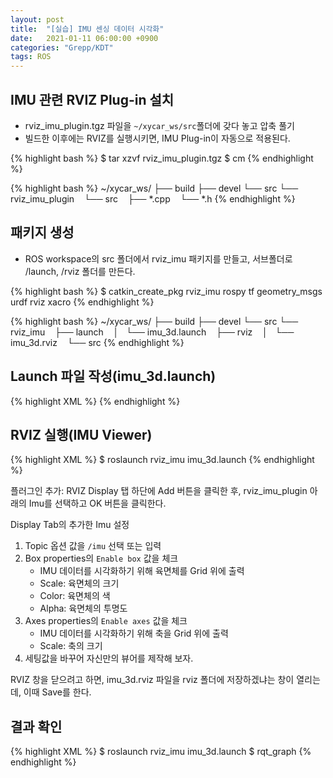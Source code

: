 ```yaml
---
layout: post
title:  "[실습] IMU 센싱 데이터 시각화"
date:   2021-01-11 06:00:00 +0900
categories: "Grepp/KDT"
tags: ROS
---
```


## IMU 관련 RVIZ Plug-in 설치

- rviz_imu_plugin.tgz 파일을 `~/xycar_ws/src`폴더에 갖다 놓고 압축 풀기
- 빌드한 이후에는 RVIZ를 실행시키면, IMU Plug-in이 자동으로 적용된다.

{% highlight bash %}
$ tar xzvf rviz_imu_plugin.tgz
$ cm
{% endhighlight %}

{% highlight bash %}
~/xycar_ws/
├── build
├── devel
└── src
    └── rviz_imu_plugin
        └── src
            ├── *.cpp
            └── *.h
{% endhighlight %}



## 패키지 생성

- ROS workspace의 src 폴더에서 rviz_imu 패키지를 만들고, 서브폴더로 /launch, /rviz 폴더를 만든다.

{% highlight bash %}
$ catkin_create_pkg rviz_imu rospy tf geometry_msgs urdf rviz xacro
{% endhighlight %}

{% highlight bash %}
~/xycar_ws/
├── build
├── devel
└── src
    └── rviz_imu
        ├── launch
        │   └── imu_3d.launch
        ├── rviz
        │   └── imu_3d.rviz
        └── src
{% endhighlight %}



## Launch 파일 작성(imu_3d.launch)

{% highlight XML %}
<launch>
    <!-- rviz display -->
    <node name="rviz_visualizer" pkg="rviz" type="rviz" required="true"
          args="-d $(find rviz_imu)/rviz/imu_3d.rviz" />
    <node pkg="xycar_imu" type="9dof_imu_node.py" name="xycar_imu" output="screen">
        <param name="rviz_mode" type="string" value="false" />
    </node>
</launch>
{% endhighlight %}



## RVIZ 실행(IMU Viewer)

{% highlight XML %}
$ roslaunch rviz_imu imu_3d.launch
{% endhighlight %}

플러그인 추가: RVIZ Display 탭 하단에 Add 버튼을 클릭한 후, rviz_imu_plugin 아래의 Imu를 선택하고 OK 버튼을 클릭한다.

Display Tab의 추가한 Imu 설정
1. Topic 옵션 값을 `/imu` 선택 또는 입력
2. Box properties의 `Enable box` 값을 체크
    - IMU 데이터를 시각화하기 위해 육면체를 Grid 위에 출력
    - Scale: 육면체의 크기
    - Color: 육면체의 색
    - Alpha: 육면체의 투명도
3. Axes properties의 `Enable axes` 값을 체크
    - IMU 데이터를 시각화하기 위해 축을 Grid 위에 출력
    - Scale: 축의 크기
4. 세팅값을 바꾸어 자신만의 뷰어를 제작해 보자.

RVIZ 창을 닫으려고 하면, imu_3d.rviz 파일을 rviz 폴더에 저장하겠냐는 창이 열리는데, 이때 Save를 한다.



## 결과 확인

{% highlight XML %}
$ roslaunch rviz_imu imu_3d.launch
$ rqt_graph
{% endhighlight %}
